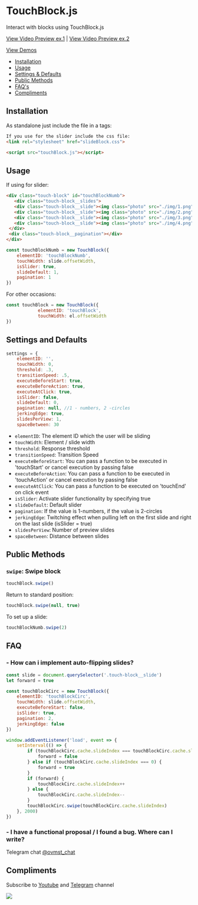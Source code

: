 # TouchBlock.js
Interact with blocks using TouchBlock.js

<a href="https://youtu.be/VVCVbbOt_YA" target="_blank">View Video Preview ex.1</a> | <a href="https://youtu.be/2M5cbzAQxfU" target="_blank">View Video Preview ex.2</a>

<a href="https://leobrn.github.io/TouchBlock//" target="_blank">View Demos</a>

* [Installation](#installation)
* [Usage](#usage)
* [Settings &amp; Defaults](#settings-and-defaults)
* [Public Methods](#public-methods)
* [FAQ's](#faq)
* [Compliments](#compliments)

## Installation

As standalone just include the file in a tags:

```html
If you use for the slider include the css file:
<link rel="stylesheet" href="slideBlock.css">

<script src="touchBlock.js"></script>
```

## Usage
If using for slider:
```html
<div class="touch-block" id="touchBlockNumb">
   <div class="touch-block__slides">
   <div class="touch-block__slide"><img class="photo" src="./img/1.png"></div>
   <div class="touch-block__slide"><img class="photo" src="./img/2.png"></div>
   <div class="touch-block__slide"><img class="photo" src="./img/3.png"></div>
   <div class="touch-block__slide"><img class="photo" src="./img/4.png"></div>
 </div>
 <div class="touch-block__pagination"></div>
</div>
```
```javascript
const touchBlockNumb = new TouchBlock({
    elementID: 'touchBlockNumb',
    touchWidth: slide.offsetWidth,
    isSlider: true,
    slideDefault: 1,
    pagination: 1
})
```
For other occasions:
```javascript
const touchBlock = new TouchBlock({
            elementID: 'touchBlock',
            touchWidth: el.offsetWidth
})
```
## Settings and Defaults

```javascript
settings = {
    elementID: '',
    touchWidth: 0,
    threshold: .3,
    transitionSpeed: .5,
    executeBeforeStart: true,
    executeBeforeAction: true,
    executeAtClick: true,
    isSlider: false,
    slideDefault: 0,
    pagination: null, //1 - numbers, 2 -circles
    jerkingEdge: true,
    slidesPerView: 1,
    spaceBetween: 30
```

* `elementID`: The element ID which the user will be sliding 
* `touchWidth`: Element / slide width
* `threshold`: Response threshold
* `transitionSpeed`: Transition Speed
* `executeBeforeStart`: You can pass a function to be executed in 'touchStart' or cancel execution by passing false
* `executeBeforeAction`: You can pass a function to be executed in 'touchAction' or cancel execution by passing false
* `executeAtClick`: You can pass a function to be executed on 'touchEnd' on click event
* `isSlider`: Activate slider functionality by specifying true
* `slideDefault`: Default slider
* `pagination`: If the value is 1-numbers, if the value is 2-circles
* `jerkingEdge`: Twitching effect when pulling left on the first slide and right on the last slide (isSlider = true)
* `slidesPerView`: Number of preview slides
* `spaceBetween`: Distance between slides

## Public Methods

### `swipe`: Swipe block

```javascript
touchBlock.swipe()
```
Return to standard position:
```javascript
touchBlock.swipe(null, true)
```
To set up a slide:
```javascript
touchBlockNumb.swipe(2)
```

## FAQ

### - How can i implement auto-flipping slides?

```javascript
const slide = document.querySelector('.touch-block__slide')
let forward = true

const touchBlockCirc = new TouchBlock({
    elementID: 'touchBlockCirc',
    touchWidth: slide.offsetWidth,
    executeBeforeStart: false,
    isSlider: true,
    pagination: 2,
    jerkingEdge: false
})

window.addEventListener('load', event => {
    setInterval(() => {
        if (touchBlockCirc.cache.slideIndex === touchBlockCirc.cache.slidesLength - 1) {
            forward = false
        } else if (touchBlockCirc.cache.slideIndex === 0) {
            forward = true
        }
        if (forward) {
            touchBlockCirc.cache.slideIndex++
        } else {
            touchBlockCirc.cache.slideIndex--
        }
        touchBlockCirc.swipe(touchBlockCirc.cache.slideIndex)
    }, 2000)
})
```

### - I have a functional proposal / I found a bug. Where can I write?

Telegram chat <a href="https://t.me/ovmst_chat" target="_blank">@ovmst_chat</a>

## Compliments

Subscribe to <a href="https://www.youtube.com/channel/UCkgcvGx_z49fiHJ_aiHAp3g?view_as=subscriber" target="_blank">Youtube</a> and <a href="https://t.me/ovmst" target="_blank">Telegram</a> channel

<a href="https://www.youtube.com/channel/UCkgcvGx_z49fiHJ_aiHAp3g?view_as=subscriber" target="_blank"><img src="https://i.ibb.co/sV96kqK/Subscribe.png"></a>
